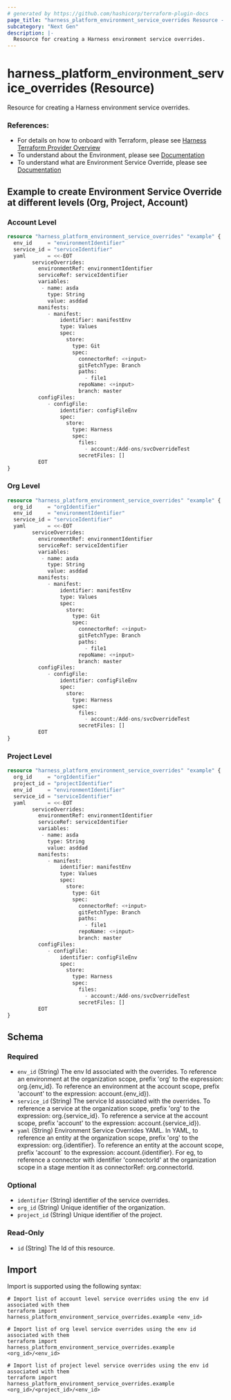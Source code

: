 ```yaml
---
# generated by https://github.com/hashicorp/terraform-plugin-docs
page_title: "harness_platform_environment_service_overrides Resource - terraform-provider-harness"
subcategory: "Next Gen"
description: |-
  Resource for creating a Harness environment service overrides.
---
```


# harness_platform_environment_service_overrides (Resource)

Resource for creating a Harness environment service overrides.
### References:
- For details on how to onboard with Terraform, please see [Harness Terraform Provider Overview](https://developer.harness.io/docs/platform/terraform/harness-terraform-provider-overview/)
- To understand about the Environment, please see [Documentation](https://developer.harness.io/docs/category/environments)
- To understand what are Environment Service Override, please see [Documentation](https://developer.harness.io/docs/continuous-delivery/x-platform-cd-features/environments/service-overrides/)

## Example to create Environment Service Override at different levels (Org, Project, Account)
### Account Level
```terraform
resource "harness_platform_environment_service_overrides" "example" {
  env_id     = "environmentIdentifier"
  service_id = "serviceIdentifier"
  yaml       = <<-EOT
        serviceOverrides:
          environmentRef: environmentIdentifier
          serviceRef: serviceIdentifier
          variables:
           - name: asda
             type: String
             value: asddad
          manifests:
             - manifest:
                 identifier: manifestEnv
                 type: Values
                 spec:
                   store:
                     type: Git
                     spec:
                       connectorRef: <+input>
                       gitFetchType: Branch
                       paths:
                         - file1
                       repoName: <+input>
                       branch: master
          configFiles:
             - configFile:
                 identifier: configFileEnv
                 spec:
                   store:
                     type: Harness
                     spec:
                       files:
                         - account:/Add-ons/svcOverrideTest
                       secretFiles: []
		  EOT
}
```

### Org Level
```terraform
resource "harness_platform_environment_service_overrides" "example" {
  org_id     = "orgIdentifier"
  env_id     = "environmentIdentifier"
  service_id = "serviceIdentifier"
  yaml       = <<-EOT
        serviceOverrides:
          environmentRef: environmentIdentifier
          serviceRef: serviceIdentifier
          variables:
           - name: asda
             type: String
             value: asddad
          manifests:
             - manifest:
                 identifier: manifestEnv
                 type: Values
                 spec:
                   store:
                     type: Git
                     spec:
                       connectorRef: <+input>
                       gitFetchType: Branch
                       paths:
                         - file1
                       repoName: <+input>
                       branch: master
          configFiles:
             - configFile:
                 identifier: configFileEnv
                 spec:
                   store:
                     type: Harness
                     spec:
                       files:
                         - account:/Add-ons/svcOverrideTest
                       secretFiles: []
		  EOT
}
```

### Project Level
```terraform
resource "harness_platform_environment_service_overrides" "example" {
  org_id     = "orgIdentifier"
  project_id = "projectIdentifier"
  env_id     = "environmentIdentifier"
  service_id = "serviceIdentifier"
  yaml       = <<-EOT
        serviceOverrides:
          environmentRef: environmentIdentifier
          serviceRef: serviceIdentifier
          variables:
           - name: asda
             type: String
             value: asddad
          manifests:
             - manifest:
                 identifier: manifestEnv
                 type: Values
                 spec:
                   store:
                     type: Git
                     spec:
                       connectorRef: <+input>
                       gitFetchType: Branch
                       paths:
                         - file1
                       repoName: <+input>
                       branch: master
          configFiles:
             - configFile:
                 identifier: configFileEnv
                 spec:
                   store:
                     type: Harness
                     spec:
                       files:
                         - account:/Add-ons/svcOverrideTest
                       secretFiles: []
		  EOT
}
```

<!-- schema generated by tfplugindocs -->
## Schema

### Required

- `env_id` (String) The env Id associated with the overrides. To reference an environment at the organization scope, prefix 'org' to the expression: org.{env_id}. To reference an environment at the account scope, prefix 'account' to the expression: account.{env_id}).
- `service_id` (String) The service Id associated with the overrides. To reference a service at the organization scope, prefix 'org' to the expression: org.{service_id}. To reference a service at the account scope, prefix 'account' to the expression: account.{service_id}).
- `yaml` (String) Environment Service Overrides YAML. In YAML, to reference an entity at the organization scope, prefix 'org' to the expression: org.{identifier}. To reference an entity at the account scope, prefix 'account` to the expression: account.{identifier}. For eg, to reference a connector with identifier 'connectorId' at the organization scope in a stage mention it as connectorRef: org.connectorId.

### Optional

- `identifier` (String) identifier of the service overrides.
- `org_id` (String) Unique identifier of the organization.
- `project_id` (String) Unique identifier of the project.

### Read-Only

- `id` (String) The Id of this resource.

## Import

Import is supported using the following syntax:

```shell
# Import list of account level service overrides using the env id associated with them
terraform import harness_platform_environment_service_overrides.example <env_id>

# Import list of org level service overrides using the env id associated with them
terraform import harness_platform_environment_service_overrides.example <org_id>/<env_id>

# Import list of project level service overrides using the env id associated with them
terraform import harness_platform_environment_service_overrides.example <org_id>/<project_id>/<env_id>
```
